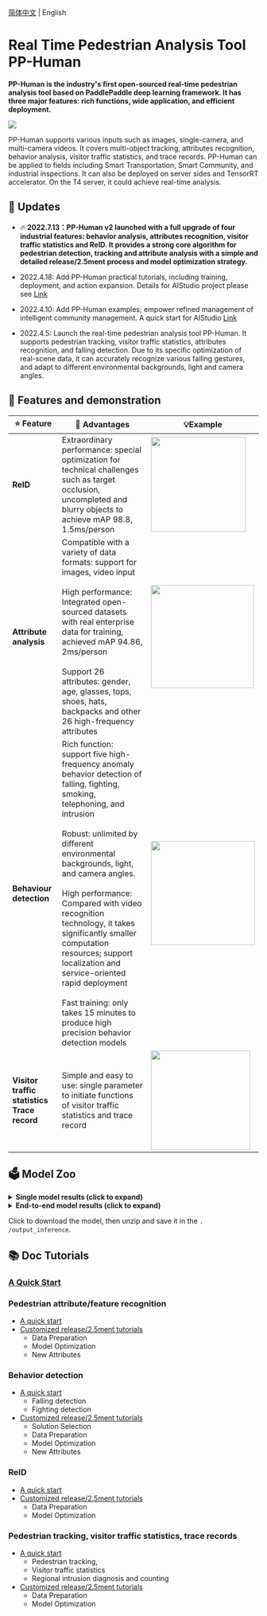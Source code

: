 [简体中文](README.md) | English

# Real Time Pedestrian Analysis Tool PP-Human

**PP-Human is the industry's first open-sourced real-time pedestrian analysis tool based on PaddlePaddle deep learning framework. It has three major features: rich functions, wide application, and efficient deployment.**



![](https://user-images.githubusercontent.com/22989727/178965250-14be25c1-125d-4d90-8642-7a9b01fecbe2.gif)



PP-Human supports various inputs such as images, single-camera, and multi-camera videos. It covers multi-object tracking, attributes recognition, behavior analysis, visitor traffic statistics, and trace records. PP-Human can be applied to fields including Smart Transportation, Smart Community, and industrial inspections. It can also be deployed on server sides and TensorRT accelerator. On the T4 server, it could achieve real-time analysis.

## 📣 Updates

- 🔥 **2022.7.13：PP-Human v2 launched with a full upgrade of four industrial features: behavior analysis, attributes recognition, visitor traffic statistics and ReID. It provides a strong core algorithm for pedestrian detection, tracking and attribute analysis with a simple and detailed release/2.5ment process and model optimization strategy.**
- 2022.4.18: Add  PP-Human practical tutorials, including training, deployment, and action expansion. Details for AIStudio project please see [Link](https://aistudio.baidu.com/aistudio/projectdetail/3842982)

- 2022.4.10: Add PP-Human examples; empower refined management of intelligent community management. A quick start for AIStudio [Link](https://aistudio.baidu.com/aistudio/projectdetail/3679564)
- 2022.4.5: Launch the real-time pedestrian analysis tool PP-Human. It supports pedestrian tracking, visitor traffic statistics, attributes recognition, and falling detection. Due to its specific optimization of real-scene data, it can accurately recognize various falling gestures, and adapt to different environmental backgrounds, light and camera angles.

## 🔮 Features and demonstration

| ⭐ Feature                                          | 💟 Advantages                                                                                                                                                                                                                                                                                                                                                                                                                                                                                                          | 💡Example                                                                                                                                     |
| -------------------------------------------------- | ---------------------------------------------------------------------------------------------------------------------------------------------------------------------------------------------------------------------------------------------------------------------------------------------------------------------------------------------------------------------------------------------------------------------------------------------------------------------------------------------------------------------- | --------------------------------------------------------------------------------------------------------------------------------------------- |
| **ReID**                                           | Extraordinary performance: special optimization for technical challenges such as target occlusion, uncompleted and blurry objects to achieve mAP 98.8, 1.5ms/person                                                                                                                                                                                                                                                                                                                                                    | <img src="https://user-images.githubusercontent.com/48054808/173037607-0a5deadc-076e-4dcc-bd96-d54eea205f1f.png" title="" alt="" width="191"> |
| **Attribute analysis**                             | Compatible with a variety of data formats: support for images, video input<br/><br/>High performance: Integrated open-sourced datasets with real enterprise data for training, achieved mAP 94.86, 2ms/person<br/><br/>Support 26 attributes: gender, age, glasses, tops, shoes, hats, backpacks and other 26 high-frequency attributes                                                                                                                                                                                | <img src="https://user-images.githubusercontent.com/48054808/173036043-68b90df7-e95e-4ada-96ae-20f52bc98d7c.png" title="" alt="" width="207"> |
| **Behaviour detection**                            | Rich function: support five high-frequency anomaly behavior detection of falling, fighting, smoking, telephoning, and intrusion<br/><br/>Robust: unlimited by different environmental backgrounds, light, and camera angles.<br/><br/>High performance: Compared with video recognition technology, it takes significantly smaller computation resources; support localization and service-oriented rapid deployment<br/><br/>Fast training: only takes 15 minutes to produce high precision behavior detection models | <img src="https://user-images.githubusercontent.com/48054808/173034825-623e4f78-22a5-4f14-9b83-dc47aa868478.gif" title="" alt="" width="209"> |
| **Visitor traffic statistics**<br>**Trace record** | Simple and easy to use: single parameter to initiate functions of visitor traffic statistics and trace record                                                                                                                                                                                                                                                                                                                                                                                                          | <img src="https://user-images.githubusercontent.com/22989727/174736440-87cd5169-c939-48f8-90a1-0495a1fcb2b1.gif" title="" alt="" width="200"> |

## 🗳 Model Zoo

<details>
<summary><b> Single model results (click to expand) </b></summary>

| Task                                        | Application                             | Accuracy        | Inference speed（ms）  | Model size | Inference deployment model                                                                              |
|:-------------------------------------------:|:---------------------------------------:|:--------------- |:--------------------:|:----------:|:-------------------------------------------------------------------------------------------------------:|
| Object detection (high precision)           | Image input                             | mAP: 57.8       | 25.1ms               | 182M       | [Link](https://bj.bcebos.com/v1/paddledet/models/pipeline/mot_ppyoloe_l_36e_pipeline.zip)               |
| Object detection (Lightweight)              | Image input                             | mAP: 53.2       | 16.2ms               | 27M        | [Link](https://bj.bcebos.com/v1/paddledet/models/pipeline/mot_ppyoloe_s_36e_pipeline.zip)               |
| Object tracking (high precision)            | Video input                             | MOTA: 82.2      | 31.8ms               | 182M       | [Link](https://bj.bcebos.com/v1/paddledet/models/pipeline/mot_ppyoloe_l_36e_pipeline.zip)               |
| Object tracking (high precision)            | Video input                             | MOTA: 73.9      | 21.0ms               | 27M        | [Link](https://bj.bcebos.com/v1/paddledet/models/pipeline/mot_ppyoloe_s_36e_pipeline.zip)               |
| Attribute recognition (high precision)      | Image/Video input Attribute recognition | mA: 95.4        | Single person 4.2ms  | 86M        | [Link](https://bj.bcebos.com/v1/paddledet/models/pipeline/PPHGNet_small_person_attribute_954_infer.zip) |
| Attribute recognition (Lightweight)         | Image/Video input Attribute recognition | mA: 94.5        | Single person 2.9ms  | 7.2M       | [Link](https://bj.bcebos.com/v1/paddledet/models/pipeline/PPLCNet_x1_0_person_attribute_945_infer.zip)  |
| Keypoint detection                          | Video input Attribute recognition       | AP: 87.1        | Single person 5.7ms  | 101M       | [Link](https://bj.bcebos.com/v1/paddledet/models/pipeline/dark_hrnet_w32_256x192.zip)                   |
| Classification based on key point sequences | Video input Attribute recognition       | Accuracy: 96.43 | Single person 0.07ms | 21.8M      | [Link](https://bj.bcebos.com/v1/paddledet/models/pipeline/STGCN.zip)                                    |
| Detection based on Human ID                 | Video input Attribute recognition       | Accuracy: 86.85 | Single person 1.8ms  | 45M        | [Link](https://bj.bcebos.com/v1/paddledet/models/pipeline/PPHGNet_tiny_calling_halfbody.zip)            |
| Detection based on Human ID                 | Video input Attribute recognition       | AP50: 79.5      | Single person 10.9ms | 27M        | [Link](https://bj.bcebos.com/v1/paddledet/models/pipeline/ppyoloe_crn_s_80e_smoking_visdrone.zip)       |
| Video classification                        | Video input Attribute recognition       | Accuracy： 89.0  | 19.7ms/1s Video      | 90M        | [Link](https://videotag.bj.bcebos.com/PaddleVideo-release2.3/ppTSM_fight.pdparams)                      |
| ReID                                        | Video input ReID                        | mAP: 98.8       | Single person 0.23ms | 85M        | [Link](https://bj.bcebos.com/v1/paddledet/models/pipeline/reid_model.zip)                               |

</details>

<details>
<summary><b>End-to-end model results (click to expand)</b></summary>

| Task                                   | End-to-End Speed（ms） | Model                                                                                                                                                                                                                                                                                                                           | Size                                                                                                   |
|:--------------------------------------:|:--------------------:|:-------------------------------------------------------------------------------------------------------------------------------------------------------------------------------------------------------------------------------------------------------------------------------------------------------------------------------:|:------------------------------------------------------------------------------------------------------:|
| Pedestrian detection (high precision)  | 25.1ms               | [Multi-object tracking](https://bj.bcebos.com/v1/paddledet/models/pipeline/mot_ppyoloe_l_36e_pipeline.zip)                                                                                                                                                                                                                      | 182M                                                                                                   |
| Pedestrian detection (lightweight)     | 16.2ms               | [Multi-object tracking](https://bj.bcebos.com/v1/paddledet/models/pipeline/mot_ppyoloe_s_36e_pipeline.zip)                                                                                                                                                                                                                      | 27M                                                                                                    |
| Pedestrian tracking (high precision)   | 31.8ms               | [Multi-object tracking](https://bj.bcebos.com/v1/paddledet/models/pipeline/mot_ppyoloe_l_36e_pipeline.zip)                                                                                                                                                                                                                      | 182M                                                                                                   |
| Pedestrian tracking (lightweight)      | 21.0ms               | [Multi-object tracking](https://bj.bcebos.com/v1/paddledet/models/pipeline/mot_ppyoloe_s_36e_pipeline.zip)                                                                                                                                                                                                                      | 27M                                                                                                    |
| Attribute recognition (high precision) | Single person8.5ms   | [Object detection](https://bj.bcebos.com/v1/paddledet/models/pipeline/mot_ppyoloe_l_36e_pipeline.zip)<br> [Attribute recognition](https://bj.bcebos.com/v1/paddledet/models/pipeline/strongbaseline_r50_30e_pa100k.zip)                                                                                                         | Object detection：182M<br>Attribute recognition：86M                                                     |
| Attribute recognition (lightweight)    | Single person 7.1ms  | [Object detection](https://bj.bcebos.com/v1/paddledet/models/pipeline/mot_ppyoloe_l_36e_pipeline.zip)<br> [Attribute recognition](https://bj.bcebos.com/v1/paddledet/models/pipeline/strongbaseline_r50_30e_pa100k.zip)                                                                                                         | Object detection：182M<br>Attribute recognition：86M                                                     |
| Falling detection                      | Single person 10ms   | [Multi-object tracking](https://bj.bcebos.com/v1/paddledet/models/pipeline/mot_ppyoloe_l_36e_pipeline.zip) <br> [Keypoint detection](https://bj.bcebos.com/v1/paddledet/models/pipeline/dark_hrnet_w32_256x192.zip) <br> [Behavior detection based on key points](https://bj.bcebos.com/v1/paddledet/models/pipeline/STGCN.zip) | Multi-object tracking：182M<br>Keypoint detection：101M<br>Behavior detection based on key points: 21.8M |
| Intrusion detection                    | 31.8ms               | [Multi-object tracking](https://bj.bcebos.com/v1/paddledet/models/pipeline/mot_ppyoloe_l_36e_pipeline.zip)                                                                                                                                                                                                                      | 182M                                                                                                   |
| Fighting detection                     | 19.7ms               | [Video classification](https://bj.bcebos.com/v1/paddledet/models/pipeline/mot_ppyoloe_l_36e_pipeline.zip)                                                                                                                                                                                                                       | 90M                                                                                                    |
| Smoking detection                      | Single person 15.1ms | [Object detection](https://bj.bcebos.com/v1/paddledet/models/pipeline/mot_ppyoloe_l_36e_pipeline.zip)<br>[Object detection based on Human Id](https://bj.bcebos.com/v1/paddledet/models/pipeline/ppyoloe_crn_s_80e_smoking_visdrone.zip)                                                                                        | Object detection：182M<br>Object detection based on Human ID: 27M                                       |
| Phoning detection                      | Single person ms     | [Object detection](https://bj.bcebos.com/v1/paddledet/models/pipeline/mot_ppyoloe_l_36e_pipeline.zip)<br>[Image classification based on Human ID](https://bj.bcebos.com/v1/paddledet/models/pipeline/PPHGNet_tiny_calling_halfbody.zip)                                                                                         | Object detection：182M<br>Image classification based on Human ID：45M                                    |

</details>

Click to download the model, then unzip and save it in the `. /output_inference`.

## 📚 Doc Tutorials

### [A Quick Start](docs/tutorials/PPHuman_QUICK_STARTED.md)

### Pedestrian attribute/feature recognition

* [A quick start](docs/tutorials/pphuman_attribute.md)
* [Customized release/2.5ment tutorials](../../docs/advanced_tutorials/customization/pphuman_attribute.md)
  * Data Preparation
  * Model Optimization
  * New Attributes

### Behavior detection

* [A quick start](docs/tutorials/pphuman_action.md)
  * Falling detection
  * Fighting detection
* [Customized release/2.5ment tutorials](../../docs/advanced_tutorials/customization/action_recognotion/README.md)
  * Solution Selection
  * Data Preparation
  * Model Optimization
  * New Attributes

### ReID

* [A quick start](docs/tutorials/pphuman_mtmct.md)
* [Customized release/2.5ment tutorials](../../docs/advanced_tutorials/customization/pphuman_mtmct.md)
  * Data Preparation
  * Model Optimization

### Pedestrian tracking, visitor traffic statistics, trace records

* [A quick start](docs/tutorials/pphuman_mot.md)
  * Pedestrian tracking,
  * Visitor traffic statistics
  * Regional intrusion diagnosis and counting
* [Customized release/2.5ment tutorials](../../docs/advanced_tutorials/customization/pphuman_mot.md)
  * Data Preparation
  * Model Optimization
